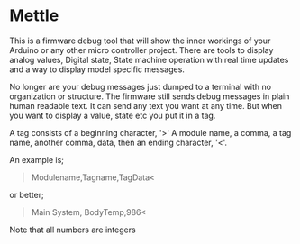 Mettle
=======

This is a firmware debug tool that will show the inner workings of your Arduino or any other micro controller project. There are tools to display analog values, Digital state, State machine operation with real time updates and a way to display model specific messages.

No longer are your debug messages just dumped to a terminal with no organization or structure.
The firmware still sends debug messages in plain human readable text. It can send any text you want at any time. But when you want to display a value, state etc you put it in a tag. 

A tag consists of a beginning character, '>' A module name, a comma, a tag name, another comma, data, then an ending character, '<'. 

An example is; 
 >Modulename,Tagname,TagData<

or better; 
 >Main System, BodyTemp,986< 

Note that all numbers are integers


